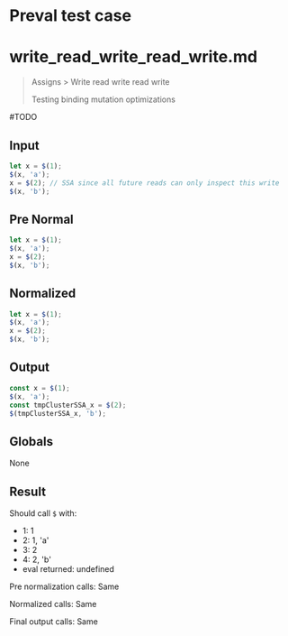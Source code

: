 # Preval test case

# write_read_write_read_write.md

> Assigns > Write read write read write
>
> Testing binding mutation optimizations

#TODO

## Input

`````js filename=intro
let x = $(1);
$(x, 'a');
x = $(2); // SSA since all future reads can only inspect this write
$(x, 'b');
`````

## Pre Normal

`````js filename=intro
let x = $(1);
$(x, 'a');
x = $(2);
$(x, 'b');
`````

## Normalized

`````js filename=intro
let x = $(1);
$(x, 'a');
x = $(2);
$(x, 'b');
`````

## Output

`````js filename=intro
const x = $(1);
$(x, 'a');
const tmpClusterSSA_x = $(2);
$(tmpClusterSSA_x, 'b');
`````

## Globals

None

## Result

Should call `$` with:
 - 1: 1
 - 2: 1, 'a'
 - 3: 2
 - 4: 2, 'b'
 - eval returned: undefined

Pre normalization calls: Same

Normalized calls: Same

Final output calls: Same

